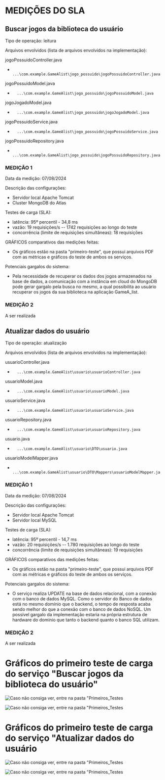 # MEDIÇÕES DO SLA



## Buscar jogos da biblioteca do usuário
Tipo de operação: leitura

Arquivos envolvidos (lista de arquivos envolvidos na implementação):

jogoPossuidoController.java 
-       ...\com.example.GameAlist\jogo_possuido\jogoPossuidoController.java

jogoPossuidoModel.java 
-       ...\com.example.GameAlist\jogo_possuido\jogoPossuidoModel.java
jogoJogadoModel.java 
-       ...\com.example.GameAlist\jogo_possuido\jogoJogadoModel.java

jogoPossuidoService.java 
-       ...\com.example.GameAlist\jogo_possuido\jogoPossuidoService.java

jogoPossuidoRepository.java 
-       ...\com.example.GameAlist\jogo_possuido\jogoPossuidoRepository.java

### MEDIÇÃO 1

Data da medição: 07/08/2024

Descrição das configurações: 
- Servidor local Apache Tomcat
- Cluster MongoDB do Atlas

Testes de carga (SLA):
- latência: 95º percentil - 34,8 ms
- vazão: 19 requisições/s -- 1742 requisições ao longo do teste
- concorrência (limite de requisições simultâneas): 18 requisições


GRÁFICOS comparativos das medições feitas:
- Os gráficos estão na pasta "primeiro-teste", que possui arquivos PDF com as métricas e gráficos do teste de ambos os serviços.
    
Potenciais gargalos do sistema:
- Pela necessidade de recuperar os dados dos jogos armazenados na base de dados, a comunicação com a instância em cloud do MongoDB pode gerar gargalo pela busca no mesmo, a qual possibilita ao usuário recuperar os jogos da sua biblioteca na aplicação GameA_list.

### MEDIÇÃO 2

A ser realizada


## Atualizar dados do usuário
Tipo de operação: atualização

Arquivos envolvidos (lista de arquivos envolvidos na implementação):

usuarioController.java 
-       ...\com.example.GameAlist\usuario\usuarioController.java

usuarioModel.java 
-       ...\com.example.GameAlist\usuario\usuarioModel.java

usuarioService.java 
-       ...\com.example.GameAlist\usuario\usuarioService.java

usuarioRepository.java 
-       ...\com.example.GameAlist\usuario\usuarioRepository.java

usuario.java 
-       ...\com.example.GameAlist\usuario\DTO\usuario.java
usuarioModelMapper.java 
-       ...\com.example.GameAlist\usuario\DTO\Mappers\usuarioModelMapper.java

### MEDIÇÃO 1

Data da medição: 07/08/2024

Descrição das configurações:
 - Servidor local Apache Tomcat
 - Servidor local MySQL

Testes de carga (SLA):
- latência: 95º percentil - 14,7 ms
- vazão: 20 requisições/s -- 1.780 requisições ao longo do teste
- concorrência (limite de requisições simultâneas): 19 requisições


GRÁFICOS comparativos das medições feitas:
- Os gráficos estão na pasta "primeiro-teste", que possui arquivos PDF com as métricas e gráficos do teste de ambos os serviços.


Potenciais gargalos do sistema:
- O serviço realiza UPDATE na base de dados relacional, com a conexão com o banco de dados MySQL. Como o servidor do Banco de dados está no mesmo domínio que o backend, o tempo de resposta acaba sendo melhor do que a conexão com o banco de dados NoSQL. Um possível gargalo da implementação estaria na própria estrutura de hardware do domínio que tanto o backend quanto o banco SQL utilizam.

### MEDIÇÃO 2

A ser realizada

# Gráficos do primeiro teste de carga do serviço "Buscar jogos da biblioteca do usuário"

![Caso não consiga ver, entre na pasta "Primeiros_Testes](https://github.com/Iustu/Game_A_List/blob/main/SLA/Primeiros_Testes/BuscarJogosDaBiblioteca_Teste11.png)

![Caso não consiga ver, entre na pasta "Primeiros_Testes](https://github.com/Iustu/Game_A_List/blob/main/SLA/Primeiros_Testes/BuscarJogosDaBiblioteca_Teste12.png)

# Gráficos do primeiro teste de carga do serviço "Atualizar dados do usuário

![Caso não consiga ver, entre na pasta "Primeiros_Testes](https://github.com/Iustu/Game_A_List/blob/main/SLA/Primeiros_Testes/AtualizarDadosDoUsuario_Teste11.png)

![Caso não consiga ver, entre na pasta "Primeiros_Testes](https://github.com/Iustu/Game_A_List/blob/main/SLA/Primeiros_Testes/AtualizarDadosDoUsuario_Teste12.png)
